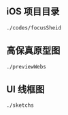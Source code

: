 ## iOS 项目目录

```
./codes/focusSheid
```

## 高保真原型图
```
./previewWebs
```

## UI 线框图
```
./sketchs
```